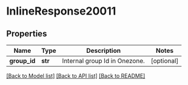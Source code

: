 # InlineResponse20011

## Properties
Name | Type | Description | Notes
------------ | ------------- | ------------- | -------------
**group_id** | **str** | Internal group Id in Onezone. | [optional] 

[[Back to Model list]](../README.md#documentation-for-models) [[Back to API list]](../README.md#documentation-for-api-endpoints) [[Back to README]](../README.md)

